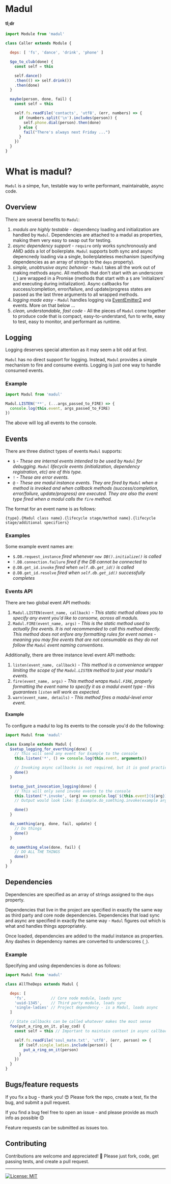 # Madul

#### tl;dr

```js
import Module from 'madul'

class Caller extends Module {

  deps: [ 'fs', 'dance', 'drink', 'phone' ]

  $go_to_club(done) {
    const self = this

    self.dance()
    .then(() => self.drink())
    .then(done)
  }

  maybe(person, done, fail) {
    const self = this

    self.fs.readFile('contacts', 'utf8', (err, numbers) => {
      if (numbers.split('\n').includes(person)) {
        self.phone.dial(person).then(done)
      } else {
        fail("There's always next Friday ...")
      }
    })
  }
}
```

# What is madul?

`Madul` is a simpe, fun, testable way to write performant, maintainable, async code.

## Overview

There are several benefits to `Madul`:

1. _maduls are highly testable_ - dependency loading and initialization are handled by `Madul`. Dependencies are attached to a madul as properties, making them very easy to swap out for testing.
2. _async dependency support_ - `require` only works synchronously and AMD adds a lot of boilerplate. `Madul` supports both sync and async depencnedy loading via a single, boilerplateless mechanism (specifying dependencies as an array of strings to the `deps` property).
3. _simple, unobtrusive async behavior_ - `Madul` takes all the work out of making methods async. All methods that don't start with an underscore (`_`) are wrapped in a Promise (methods that start with a `$` are 'initializers' and executing during initialization). Async callbacks for success/completion, error/failure, and update/progress states are passed as the last three arguments to all wrapped methods.
4. _logging made easy_ - `Madul` handles logging via [EventEmitter2](https://github.com/asyncly/EventEmitter2 "GitHub page") and events. More on that below ...
5. _clean, understandable, fast code_ - All the pieces of `Madul` come together to produce code that is compact, easy-to-understand, fun to write, easy to test, easy to monitor, and performant as runtime.

## Logging

Logging deserves special attention as it may seem a bit odd at first.

`Madul` has no direct support for logging. Instead, `Madul` provides a simple mechanism to fire and consume events. Logging is just one way to handle consumed events.

### Example

```js
import Madul from 'madul'

Madul.LISTEN('**', (...args_passed_to_FIRE) => {
  console.log(this.event, args_passed_to_FIRE)
})
```

The above will log all events to the console.

## Events

There are three distinct types of events `Madul` supports:

+ `$` - _These are internal events intended to be used by `Madul` for debugging. `Madul` lifecycle events (initialization, dependency registration, etc) are of this type._
+ `!` - _These are error events._
+ `@` - _These are madul instance events. They are fired by `Madul` when a method is invoked and when callback methods (success/completion, error/failure, update/progress) are executed. They are also the event type fired when a modul calls the `fire` method._

The format for an event name is as follows:

```
{type}.{Madul class name}.{lifecycle stage/method name}.{lifecycle stage/additional specifiers}
```

### Examples

Some example event names are:

+ `$.DB.request_instance`   _fired whenever `new DB().initialize()` is called_
+ `!.DB.connection.failure` _fired if the DB cannot be connected to_
+ `@.DB.get_id.invoke`      _fired when `self.db.get_id()` is called_
+ `@.DB.get_id.resolve`     _fired when `self.db.get_id()` successfully completes_

### Events API

There are two global event API methods:

1. `Madul.LISTEN(event_name, callback)` - _This static method allows you to specify any event you'd like to consome, across all maduls._
2. `Madul.FIRE(event_name, args)` - _This is the static method used to actually fire events. It is not recommended to call this method directly. This method does not enfore any formatting rules for event names - meaning you may fire events that are not consumable as they do not follow the `Madul` event naming conventions._

Additionally, there are three instance level event API methods:

1. `listen(event_name, callback)` - _This method is a convenience wrapper limiting the scope of the `Madul.LISTEN` method to just your madul's events._
2. `fire(event_name, args)` - _This method wraps `Madul.FIRE`, properly formatting the event name to specify it as a madul event type - this guarantees `listen` will work as expected._
3. `warn(event_name, details)` - _This method fires a madul-level error event._

#### Example

To configure a madul to log its events to the console you'd do the following:

```js
import Madul from 'madul'

class Example extends Madul {
  $setup_logging_for_everthing(done) {
    // This will send any event for Example to the console
    this.listen('*', () => console.log(this.event, arguments))

    // Invoking async callbacks is not required, but it is good practice
    done()
  }

  $setup_just_invocation_logging(done) {
    // This will only send invoke events to the console
    this.listen('*.invoke', (arg) => console.log(`${this.event}(${arg})`))
    // Output would look like: @.Example.do_somthing.invoke(example arg)

    done()
  }

  do_somthing(arg, done, fail, update) {
    // Do things
    done()
  }

  do_something_else(done, fail) {
    // DO ALL THE THINGS
    done()
  }
}
```

## Dependencies

Dependencies are specified as an array of strings assigned to the `deps` property.

Dependencies that live in the project are specified in exactly the same way as third party and core node dependencies. Dependencies that load sync and async are specified in exactly the same way - `Madul` figures out which is what and handles things appropriately.

Once loaded, dependencies are added to the madul instance as properties. Any dashes in dependency names are converted to underscores (`_`).

### Example

Specifying and using dependencies is done as follows:

```js
import Madul from 'madul'

class AllTheDeps extends Madul {

  deps: [
    'fs',           // Core node module, loads sync
    'uuid-1345',    // Third party module, loads sync
    'single-ladies' // Project dependency - is a Madul, loads async
  ]

  // State callbacks can be called whatever makes the most sense
  foo(put_a_ring_on_it, play_cod) {
    const self = this // Important to maintain context in async callbacks

    self.fs.readFile('soul_mate.txt', 'utf8', (err, person) => {
      if (self.single_ladies.include(person)) {
        put_a_ring_on_it(person)
      }
    })
  }
}
```

## Bugs/feature requests

If you fix a bug - thank you! :heart_eyes: Please fork the repo, create a test, fix the bug, and submit a pull request.

If you find a bug feel free to open an issue - and please provide as much info as possible :blush:

Feature requests can be submitted as issues too.

## Contributing

Contributions are welcome and appreciated! :metal: Please just fork, code, get passing tests, and create a pull request.

---

[![License: MIT](https://img.shields.io/badge/License-MIT-yellow.svg)](https://opensource.org/licenses/MIT)
